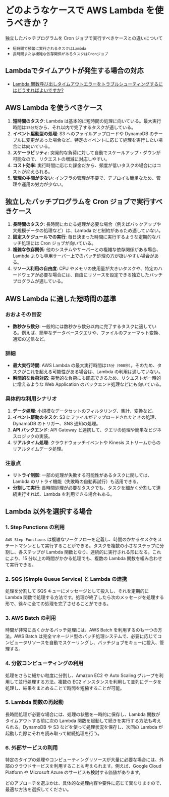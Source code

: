 # どのようなケースで AWS Lambda を使うべきか？

独立したバッチプログラムを Cron ジョブで実行すべきケースとの違いについて

- `短時間で頻繁に実行されるタスクはLambda`
- `長時間または複雑な依存関係があるタスクはCronジョブ`

## Lambdaでタイムアウトが発生する場合の対応

- [Lambda 関数呼び出しタイムアウトエラーをトラブルシューティングするにはどうすればよいですか?](https://repost.aws/ja/knowledge-center/lambda-troubleshoot-invocation-timeouts)

## AWS Lambda を使うべきケース

1. **短時間のタスク**: Lambda は基本的に短時間の処理に向いている。最大実行時間は`15分`だから、それ以内で完了するタスクが適している。
2. **イベント駆動型の処理**: S3 へのファイルアップロードや DynamoDB のテーブルに変更があった場合など、特定のイベントに応じて処理を実行したい場合には向いている。
3. **スケーラビリティ**: 突発的な負荷に対して自動でスケールアップ・ダウンが可能なので、リクエストの増減に対応しやすい。
4. **コスト効率**: 実行時間に応じた課金だから、頻度が低いタスクの場合にはコストが抑えられる。
5. **管理の手間が少ない**: インフラの管理が不要で、デプロイも簡単なため、管理や運用の労力が少ない。

## 独立したバッチプログラムを Cron ジョブで実行すべきケース

1. **長時間のタスク**: 長時間にわたる処理が必要な場合（例えばバックアップや大規模データの処理など）は、Lambda だと制約があるため適していない。
2. **固定スケジュールでの実行**: 毎日決まった時間に実行するような定期的なバッチ処理には Cron ジョブが向いている。
3. **複雑な依存関係**: 他のシステムやサーバーとの複雑な依存関係がある場合、Lambda よりも専用サーバー上でのバッチ処理の方が扱いやすい場合がある。
4. **リソース利用の自由度**: CPU やメモリの使用量が大きいタスクや、特定のハードウェアが必要な場合には、自由にリソースを設定できる独立したバッチプログラムが適している。

## AWS Lambda に適した短時間の基準

### おおよその目安

- **数秒から数分**: 一般的には数秒から数分以内に完了するタスクに適している。例えば、簡単なデータベースクエリや、ファイルのフォーマット変換、通知の送信など。

### 詳細

- **最大実行時間**: AWS Lambda の最大実行時間は`15分（900秒）`。そのため、タスクがこれを超える可能性がある場合は、Lambda の利用は適していない。
- **瞬間的な負荷対応**: 突発的な負荷にも即応できるため、リクエストが一時的に増えるような Web Application のバックエンド処理などにも向いている。

### 具体的な利用シナリオ

1. **データ処理**: 小規模なデータセットのフィルタリング、集計、変換など。
2. **イベント駆動のタスク**: S3 にファイルがアップロードされたときの処理、DynamoDB のトリガー、SNS 通知の処理。
3. **API バックエンド**: API Gateway と連携して、クエリの処理や簡単なビジネスロジックの実装。
4. **リアルタイム処理**: クラウドウォッチイベントや Kinesis ストリームからのリアルタイムデータ処理。

### 注意点

- **リトライ制御**: 一部の処理が失敗する可能性があるタスクに関しては、Lambda のリトライ機能（失敗時の自動再試行）も活用できる。
- **分割して実行**: 長時間処理が必要なタスクでも、タスクを細かく分割して連続実行すれば、Lambda を利用できる場合もある。

## Lambda 以外を選択する場合

### 1. Step Functions の利用

`AWS Step Functions` は複雑なワークフローを定義し、時間のかかるタスクをステートマシンとして実行することができる。タスクを複数の小さなステップに分割し、各ステップが Lambda 関数となり、連続的に実行される形になる。これにより、15 分以上の時間がかかる処理でも、複数の Lambda 関数を組み合わせて実行できる。

### 2. SQS (Simple Queue Service) と Lambda の連携

処理を分割して SQS キューにメッセージとして投入し、それを定期的に Lambda 関数で処理する方法です。処理が終了したら次のメッセージを処理する形で、徐々に全ての処理を完了させることができる。

### 3. AWS Batch の利用

時間が非常に長くかかるバッチ処理には、AWS Batch を利用するのも一つの方法。AWS Batch は完全マネージド型のバッチ処理システムで、必要に応じてコンピュータリソースを自動でスケーリングし、バッチジョブをキューに投入、管理する。

### 4. 分散コンピューティングの利用

処理をさらに細かい粒度に分割し、Amazon EC2 や Auto Scaling グループを利用して並行処理する方法。複数の EC2 インスタンスを利用して並列にデータを処理し、結果をまとめることで時間を短縮することが可能。

### 5. Lambda 関数の再起動

長時間処理が必要な場合には、処理の状態を一時的に保存し、Lambda 関数がタイムアウトする前に次の Lambda 関数を起動して続きを実行する方法も考えられる。DynamoDB や S3 などを使って処理状況を保存し、次回の Lambda が起動した際にそれを読み取って継続処理を行う。

### 6. 外部サービスの利用

特定のタイプの処理やコンピューティングリソースが大量に必要な場合には、外部のクラウドサービスを利用することも考えられます。例えば、Google Cloud Platform や Microsoft Azure のサービスも検討する価値があります。

どのアプローチを選ぶかは、具体的な処理内容や要件に応じて異なりますので、最適な方法を選択してください。
